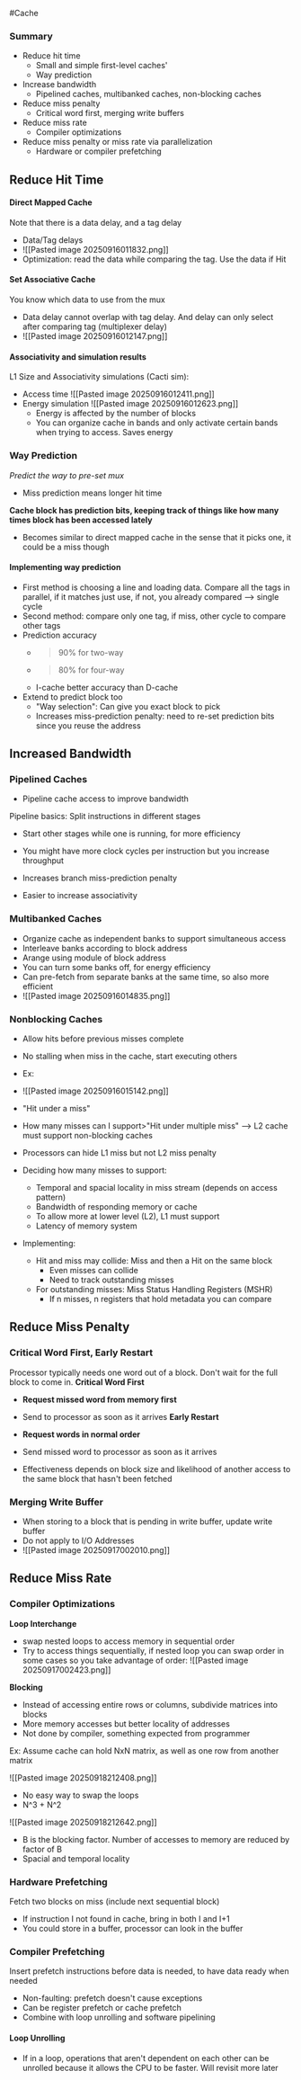 #Cache
### Summary

- Reduce hit time
	- Small and simple first-level caches'
	- Way prediction
- Increase bandwidth
	- Pipelined caches, multibanked caches, non-blocking caches
- Reduce miss penalty
	- Critical word first, merging write buffers
- Reduce miss rate
	- Compiler optimizations
- Reduce miss penalty or miss rate via parallelization
	- Hardware or compiler prefetching

## Reduce Hit Time

#### Direct Mapped Cache
Note that there is a data delay, and a tag delay
- Data/Tag delays
- ![[Pasted image 20250916011832.png]]
- Optimization: read the data while comparing the tag. Use the data if Hit

#### Set Associative Cache
You know which data to use from the mux
- Data delay cannot overlap with tag delay. And delay can only select after comparing tag (multiplexer delay)
- ![[Pasted image 20250916012147.png]]

#### Associativity and simulation results

L1 Size and Associativity simulations (Cacti sim):
- Access time 
	![[Pasted image 20250916012411.png]]
- Energy simulation
	![[Pasted image 20250916012623.png]]
	- Energy is affected by the number of blocks
	- You can organize cache in bands and only activate certain bands when trying to access. Saves energy

### Way Prediction
*Predict the way to pre-set mux*

- Miss prediction means longer hit time

**Cache block has prediction bits, keeping track of  things like how many times block has been accessed lately**

- Becomes similar to direct mapped cache in the sense that it picks one, it could be a miss though

#### Implementing way prediction

- First method is choosing a line and loading data. Compare all the tags in parallel, if it matches just use, if not, you already compared --> single cycle
- Second method: compare only one tag, if miss, other cycle to compare other tags
- Prediction accuracy
	- >90% for two-way
	- >80% for four-way
	- I-cache better accuracy than D-cache
- Extend to predict block too
	- "Way selection": Can give you exact block to pick
	- Increases miss-prediction penalty: need to re-set prediction bits since you reuse the address

## Increased Bandwidth

### Pipelined Caches

- Pipeline cache access to improve bandwidth

Pipeline basics: Split instructions in different stages
- Start other stages while one is running, for more efficiency
- You might have more clock cycles per instruction but you increase throughput

- Increases branch miss-prediction penalty
- Easier to increase associativity

### Multibanked Caches

- Organize cache as independent banks to support simultaneous access
- Interleave banks according to block address
- Arange using module of block address
- You can turn some banks off, for energy efficiency
- Can pre-fetch from separate banks at the same time, so also more efficient
- ![[Pasted image 20250916014835.png]]

### Nonblocking Caches

- Allow hits before previous misses complete
- No stalling when miss in the cache, start executing others
- Ex: 
- ![[Pasted image 20250916015142.png]]
- "Hit under a miss"
- How many misses can I support>"Hit under multiple miss" --> L2 cache must support non-blocking caches
- Processors can hide L1 miss but not L2 miss penalty

- Deciding how many misses to support:
	- Temporal and spacial locality in miss stream (depends on access pattern)
	- Bandwidth of responding memory or cache
	- To allow more at lower level (L2), L1 must support
	- Latency of memory system
- Implementing:
	-  Hit and miss may collide: Miss and then a Hit on the same block
		- Even misses can collide
		- Need to track outstanding misses
	- For outstanding misses: Miss Status Handling Registers (MSHR)
		- If n misses, n registers that hold metadata you can compare

## Reduce Miss Penalty

### Critical Word First, Early Restart

Processor typically needs one word out of a block. Don't wait for the full block to come in. **Critical Word First**
- **Request missed word from memory first**
- Send to processor as soon as it arrives
**Early Restart**
- **Request words in normal order**
- Send missed word to processor as soon as it arrives

- Effectiveness depends on block size and likelihood of another access to the same block that hasn't been fetched

### Merging Write Buffer

- When storing to a block that is pending in write buffer, update write buffer
- Do not apply to I/O Addresses
- ![[Pasted image 20250917002010.png]]

## Reduce Miss Rate

### Compiler Optimizations

**Loop Interchange**
- swap nested loops to access memory in sequential order
- Try to access things sequentially, if nested loop you can swap order in some cases so you take advantage of order:
	![[Pasted image 20250917002423.png]]

**Blocking**
- Instead of accessing entire rows or columns, subdivide matrices into blocks
- More memory accesses but better locality of addresses
- Not done by compiler, something expected from programmer

Ex: Assume cache can hold NxN matrix, as well as one row from another matrix

![[Pasted image 20250918212408.png]]

- No easy way to swap the loops
- N^3 + N^2

![[Pasted image 20250918212642.png]]
- B is the blocking factor. Number of accesses to memory are reduced by factor of B
- Spacial and temporal locality

### Hardware Prefetching
Fetch two blocks on miss (include next sequential block)

- If instruction I not found in cache, bring in both I and I+1
- You could store in a buffer, processor can look in the buffer

### Compiler Prefetching
Insert prefetch instructions before data is needed, to have data ready when needed

- Non-faulting: prefetch doesn't cause exceptions
- Can be register prefetch or cache prefetch
- Combine with loop unrolling and software pipelining

#### Loop Unrolling
- If in a loop, operations that aren't dependent on each other can be unrolled because it allows the CPU to be faster. Will revisit more later